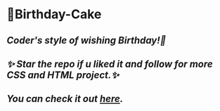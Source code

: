 # :cake:Birthday-Cake
<i>Coder's style of wishing Birthday!<i>:cake:
---
*✨ Star the repo if u liked it and follow for more CSS and HTML project.✨*
---
*You can check it out [here](https://death-132.github.io/Birthday-Cake/).*
---
